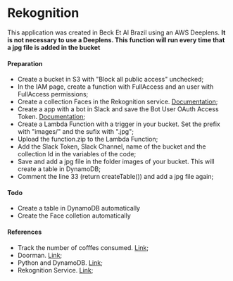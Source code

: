 # Rekognition
This application was created in Beck Et Al Brazil using an AWS Deeplens.
<b>It is not necessary to use a Deeplens. This function will run every time that a jpg file is added in the bucket </b>

<h4>Preparation</h4>
<ul>
  <li>Create a bucket in S3 with "Block all public access" unchecked;</li>
  <li>In the IAM page, create a function with FullAccess and an user with FullAccess permissions;</li>
  <li>Create a collection Faces in the Rekognition service. <a href='https://docs.aws.amazon.com/rekognition/latest/dg/create-collection-procedure.html' target='_blank'>Documentation</a>;</li>
  <li>Create a app with a bot in Slack and save the Bot User OAuth Access Token. <a href='https://slack.com/intl/pt-br/help/articles/115005265703-criar-um-bot-para-o-workspace' target='_blank'>Documentation</a>;</li>
  <li>Create a Lambda Function with a trigger in your bucket. Set the prefix with "images/" and the sufix with ".jpg";</li>
  <li>Upload the function.zip to the Lambda Function;</li>
  <li>Add the Slack Token, Slack Channel, name of the bucket and the collection Id in the variables of the code;</li>
  <li>Save and add a jpg file in the folder images of your bucket. This will create a table in DynamoDB;</li>
  <li>Comment the line 33 (return createTable()) and add a jpg file again;</li>
</ul>

<h4>Todo</h4>
<ul>
  <li>Create a table in DynamoDB automatically</li>
  <li>Create the Face colletion automatically</li>
</ul>

<h4>References</h4>
<ul>
  <li>Track the number of cofffes consumed. <a href='https://aws.amazon.com/pt/blogs/machine-learning/track-the-number-of-coffees-consumed-using-aws-deeplens/'>Link</a>;</li>
  <li>Doorman. <a href='https://aws.amazon.com/pt/deeplens/community-projects/Doorman/'>Link</a>;</li>
  <li>Python and DynamoDB. <a href='https://docs.aws.amazon.com/amazondynamodb/latest/developerguide/GettingStarted.Python.html'>Link</a>;</li>
  <li>Rekognition Service. <a href='https://docs.aws.amazon.com/rekognition/latest/dg/collections.html'>Link</a>;</li>
</ul>
